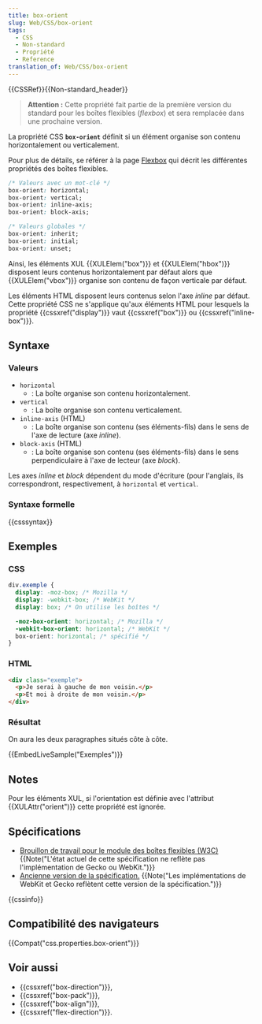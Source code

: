 ```yaml
---
title: box-orient
slug: Web/CSS/box-orient
tags:
  - CSS
  - Non-standard
  - Propriété
  - Reference
translation_of: Web/CSS/box-orient
---
```

{{CSSRef}}{{Non-standard_header}}

> **Attention :** Cette propriété fait partie de la première version du standard pour les boîtes flexibles (_flexbox_) et sera remplacée dans une prochaine version.

La propriété CSS **`box-orient`** définit si un élément organise son contenu horizontalement ou verticalement.

Pour plus de détails, se référer à la page [Flexbox](/fr/docs/Web/CSS/CSS_Flexible_Box_Layout/Basic_Concepts_of_Flexbox) qui décrit les différentes propriétés des boîtes flexibles.

```css
/* Valeurs avec un mot-clé */
box-orient: horizontal;
box-orient: vertical;
box-orient: inline-axis;
box-orient: block-axis;

/* Valeurs globales */
box-orient: inherit;
box-orient: initial;
box-orient: unset;
```

Ainsi, les éléments XUL {{XULElem("box")}} et {{XULElem("hbox")}} disposent leurs contenus horizontalement par défaut alors que  {{XULElem("vbox")}} organise son contenu de façon verticale par défaut.

Les éléments HTML disposent leurs contenus selon l'axe _inline_ par défaut. Cette propriété CSS ne s'applique qu'aux éléments HTML pour lesquels la propriété {{cssxref("display")}} vaut {{cssxref("box")}} ou {{cssxref("inline-box")}}.

## Syntaxe

### Valeurs

- `horizontal`
  - : La boîte organise son contenu horizontalement.
- `vertical`
  - : La boîte organise son contenu verticalement.
- `inline-axis` (HTML)
  - : La boîte organise son contenu (ses éléments-fils) dans le sens de l'axe de lecture (axe _inline_).
- `block-axis` (HTML)
  - : La boîte organise son contenu (ses éléments-fils) dans le sens perpendiculaire à l'axe de lecteur (axe _block_).

Les axes _inline_ et _block_ dépendent du mode d'écriture (pour l'anglais, ils correspondront, respectivement, à `horizontal` et `vertical`.

### Syntaxe formelle

{{csssyntax}}

## Exemples

### CSS

```css
div.exemple {
  display: -moz-box; /* Mozilla */
  display: -webkit-box; /* WebKit */
  display: box; /* On utilise les boîtes */

  -moz-box-orient: horizontal; /* Mozilla */
  -webkit-box-orient: horizontal; /* WebKit */
  box-orient: horizontal; /* spécifié */
}
```

### HTML

```html
<div class="exemple">
  <p>Je serai à gauche de mon voisin.</p>
  <p>Et moi à droite de mon voisin.</p>
</div>
```

### Résultat

On aura les deux paragraphes situés côte à côte.

{{EmbedLiveSample("Exemples")}}

## Notes

Pour les éléments XUL, si l'orientation est définie avec l'attribut {{XULAttr("orient")}} cette propriété est ignorée.

## Spécifications

- [Brouillon de travail pour le module des boîtes flexibles (W3C)](https://www.w3.org/TR/css3-flexbox/) {{Note("L'état actuel de cette spécification ne reflète pas l'implémentation de Gecko ou WebKit.")}}
- [Ancienne version de la spécification.](https://www.w3.org/TR/2009/WD-css3-flexbox-20090723/) {{Note("Les implémentations de WebKit et Gecko reflètent cette version de la spécification.")}}

{{cssinfo}}

## Compatibilité des navigateurs

{{Compat("css.properties.box-orient")}}

## Voir aussi

- {{cssxref("box-direction")}},
- {{cssxref("box-pack")}},
- {{cssxref("box-align")}},
- {{cssxref("flex-direction")}}.

